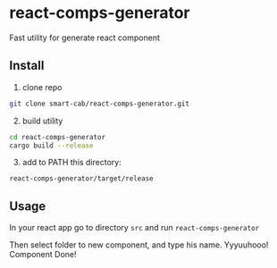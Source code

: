 # react-comps-generator
Fast utility for generate react component

## Install
1. clone repo
```bash
git clone smart-cab/react-comps-generator.git
```
2. build utility
```bash
cd react-comps-generator
cargo build --release
```
3. add to PATH this directory:
```
react-comps-generator/target/release
```

## Usage
In your react app go to directory `src` and run `react-comps-generator`

Then select folder to new component, and type his name.
Yyyuuhooo! Component Done!


